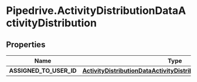 # Pipedrive.ActivityDistributionDataActivityDistribution

## Properties

Name | Type | Description | Notes
------------ | ------------- | ------------- | -------------
**ASSIGNED_TO_USER_ID** | [**ActivityDistributionDataActivityDistributionASSIGNEDTOUSERID**](ActivityDistributionDataActivityDistributionASSIGNEDTOUSERID.md) |  | [optional] 


